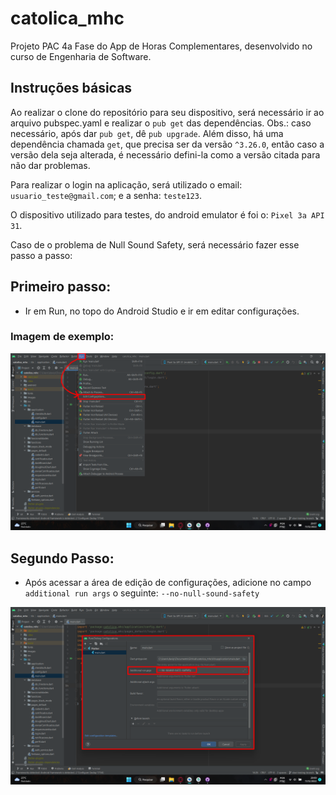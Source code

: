 # catolica_mhc

Projeto PAC 4a Fase do App de Horas Complementares, desenvolvido no curso de Engenharia de Software.

## Instruções básicas

Ao realizar o clone do repositório para seu dispositivo, será necessário ir ao arquivo pubspec.yaml e realizar o  `pub get` das dependências. Obs.: caso necessário, após dar `pub get`, dê `pub upgrade`. Além disso, há uma dependência chamada `get`, que precisa ser da versão `^3.26.0`, então caso a versão dela seja alterada, é necessário defini-la como a versão citada para não dar problemas.

Para realizar o login na aplicação, será utilizado o email: `usuario_teste@gmail.com`; e a senha: `teste123`.

O dispositivo utilizado para testes, do android emulator é foi o: `Pixel 3a API 31`.

Caso de o problema de Null Sound Safety, será necessário fazer esse passo a passo:

## Primeiro passo:

- Ir em Run, no topo do Android Studio e ir em editar configurações.

### Imagem de exemplo: 

![alt text](imgs_readme/passo1_null-sound-safety.png)


## Segundo Passo:

- Após acessar a área de edição de configurações, adicione no campo `additional run args` o seguinte: `--no-null-sound-safety`

![alt text](imgs_readme/passo2_null-sound-safety.png)
